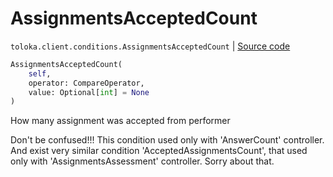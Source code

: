 # AssignmentsAcceptedCount
`toloka.client.conditions.AssignmentsAcceptedCount` | [Source code](https://github.com/Toloka/toloka-kit/blob/v0.1.26/src/client/conditions.py#L137)

```python
AssignmentsAcceptedCount(
    self,
    operator: CompareOperator,
    value: Optional[int] = None
)
```

How many assignment was accepted from performer


Don't be confused!!!
This condition used only with 'AnswerCount' controller.
And exist very similar condition 'AcceptedAssignmentsCount', that used only with 'AssignmentsAssessment' controller.
Sorry about that.

